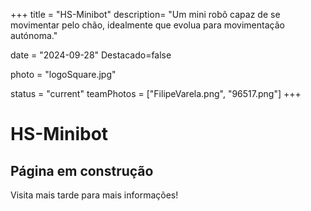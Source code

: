 +++
title = "HS-Minibot"
description= "Um mini robô capaz de se movimentar pelo chão, idealmente que evolua para movimentação autónoma." 

date = "2024-09-28" 
Destacado=false 

photo = "logoSquare.jpg" 


status = "current"
teamPhotos = ["FilipeVarela.png", "96517.png"] 
+++

# HS-Minibot

## Página em construção

Visita mais tarde para mais informações!
